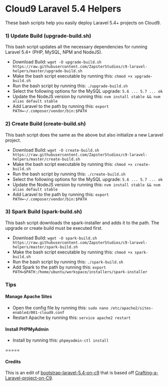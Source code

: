 # Cloud9 Laravel 5.4 Helpers
These bash scripts help you easily deploy Laravel 5.4+ projects on Cloud9.

### 1) Update Build (upgrade-build.sh)
This bash script updates all the necessary dependencies for running Laravel 5.4+ (PHP, MySQL, NPM and NodeJS).
- Download Build: ``wget -O upgrade-build.sh https://raw.githubusercontent.com/ZapsterStudios/c9-laravel-helpers/master/upgrade-build.sh``
- Make the bash script executable by running this: ``chmod +x upgrade-build.sh``
- Run the bash script by running this: ``./upgrade-build.sh``
- Select the following options for the MySQL upgrade: ``5.6 ... 5.7 ... ok``
- Update the NodeJS version by running this: ``nvm install stable && nvm alias default stable``
- Add Laravel to the path by running this: ``export PATH=~/.composer/vendor/bin:$PATH``

### 2) Create Build (create-build.sh)
This bash script does the same as the above but also initialize a new Laravel project.
- Download Build: ``wget -O create-build.sh https://raw.githubusercontent.com/ZapsterStudios/c9-laravel-helpers/master/create-build.sh``
- Make the bash script executable by running this: ``chmod +x create-build.sh``
- Run the bash script by running this: ``./create-build.sh``
- Select the following options for the MySQL upgrade: ``5.6 ... 5.7 ... ok``
- Update the NodeJS version by running this: ``nvm install stable && nvm alias default stable``
- Add Laravel to the path by running this: ``export PATH=~/.composer/vendor/bin:$PATH``

### 3) Spark Build (spark-build.sh)
This bash script downloads the spark-installer and adds it to the path. The upgrade or create build must be executed first.
- Download Build: ``wget -O spark-build.sh https://raw.githubusercontent.com/ZapsterStudios/c9-laravel-helpers/master/spark-build.sh``
- Make the bash script executable by running this: ``chmod +x spark-build.sh``
- Run the bash script by running this: ``./spark-build.sh``
- Add Spark to the path by running this: ``export PATH=$PATH:/home/ubuntu/workspace/installers/spark-installer``

### Tips
#### Manage Apache Sites
- Open the config file by running this: ``sudo nano /etc/apache2/sites-enabled/001-cloud9.conf``
- Restart Apache by running this: ``service apache2 restart``

#### Install PHPMyAdmin
- Install by running this: ``phpmyadmin-ctl install``

=====

#### Credits
This is an edit of [bootstrap-laravel-5.4-on-c9](https://github.com/nanichang/bootstrap-laravel-5.4-on-c9) that is based off [Crafting-a-Laravel-project-on-C9](https://github.com/Ohssie/Crafting-a-Laravel-project-on-C9).
